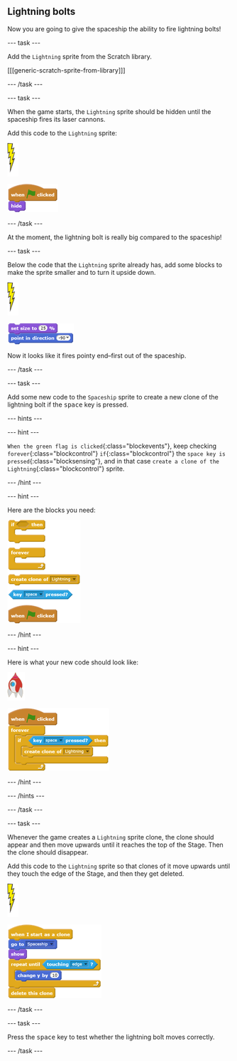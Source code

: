 ## Lightning bolts

Now you are going to give the spaceship the ability to fire lightning bolts!

--- task ---

Add the `Lightning` sprite from the Scratch library.  

[[[generic-scratch-sprite-from-library]]]

--- /task ---

--- task ---

When the game starts, the `Lightning` sprite should be hidden until the spaceship fires its laser cannons.

Add this code to the `Lightning` sprite:

![lightning sprite](images/lightning-sprite.png)

![blocks_1546523019_173628](images/blocks_1546523019_173628.png)

--- /task ---

At the moment, the lightning bolt is really big compared to the spaceship!

--- task ---

Below the code that the `Lightning` sprite already has, add some blocks to make the sprite smaller and to turn it upside down.

![lightning sprite](images/lightning-sprite.png)

![blocks_1546523020_789337](images/blocks_1546523020_789337.png)

Now it looks like it fires pointy end–first out of the spaceship.

--- /task ---

--- task ---

Add some new code to the `Spaceship` sprite to create a new clone of the lightning bolt if the <kbd>space</kbd> key is pressed.

--- hints ---

--- hint ---

`When the green flag is clicked`{:class="blockevents"}, keep checking `forever`{:class="blockcontrol"} `if`{:class="blockcontrol"} the `space key is pressed`{:class="blocksensing"}, and in that case `create a clone of the Lightning`{:class="blockcontrol"} sprite.	

--- /hint ---

--- hint ---

Here are the blocks you need:

![blocks_1546523022_4331596](images/blocks_1546523022_4331596.png)

--- /hint ---

--- hint ---

Here is what your new code should look like:

![rocket sprite](images/rocket-sprite.png)

![blocks_1546523024_067531](images/blocks_1546523024_067531.png)

--- /hint ---

--- /hints ---

--- /task ---

--- task ---

Whenever the game creates a `Lightning` sprite clone, the clone should appear and then move upwards until it reaches the top of the Stage. Then the clone should disappear.

Add this code to the `Lightning` sprite so that clones of it move upwards until they touch the edge of the Stage, and then they get deleted.

![lightning sprite](images/lightning-sprite.png)

![blocks_1546523025_679803](images/blocks_1546523025_679803.png)

--- /task ---

--- task ---

Press the <kbd>space</kbd> key to test whether the lightning bolt moves correctly.

--- /task ---


